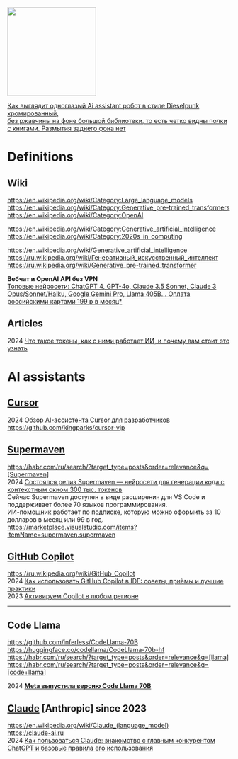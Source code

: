 <img src="https://github.com/ivgnk/DS-ML-DL-AI/blob/master/AI%20assistant/AI%20assistant%20%D1%80%D0%BE%D0%B1%D0%BE%D1%82%20(shedevrum_ai).jpg" width=200>                 

[Как выглядит одноглазый Ai assistant робот в стиле Dieselpunk хромированный,                                       
без ржавчины на фоне большой библиотеки, то есть четко видны полки с книгами. Размытия заднего фона нет](https://shedevrum.ai/text-to-image)             

# Definitions
## Wiki                 
https://en.wikipedia.org/wiki/Category:Large_language_models            
https://en.wikipedia.org/wiki/Category:Generative_pre-trained_transformers                       
https://en.wikipedia.org/wiki/Category:OpenAI

https://en.wikipedia.org/wiki/Category:Generative_artificial_intelligence                        
https://en.wikipedia.org/wiki/Category:2020s_in_computing                      

https://en.wikipedia.org/wiki/Generative_artificial_intelligence                     
https://ru.wikipedia.org/wiki/Генеративный_искусственный_интеллект                    
https://ru.wikipedia.org/wiki/Generative_pre-trained_transformer                         

**Вебчат и OpenAI API без VPN**                 
[Топовые нейросети: ChatGPT 4, GPT-4o, Claude 3.5 Sonnet, Claude 3 Opus/Sonnet/Haiku, Google Gemini Pro, Llama 405B...
Оплата российскими картами
199 р в месяц*](https://vsegpt.ru/)          

## Articles                         
2024 [Что такое токены, как с ними работает ИИ, и почему вам стоит это узнать](https://www.techinsider.ru/news/news-1635093-chto-takoe-tokeny-kak-s-nimi-rabotaet-ii-i-pochemu-vam-stoit-eto-uznat/)               
# AI assistants              
## [Cursor](https://www.cursor.com)                       
2024 [Обзор AI-ассистента Cursor для разработчиков](https://habr.com/ru/companies/otus/articles/844866/)             
https://github.com/kingparks/cursor-vip                

## [Supermaven](https://supermaven.com)                  
https://habr.com/ru/search/?target_type=posts&order=relevance&q=[Supermaven]                      
2024 [Состоялся релиз Supermaven — нейросети для генерации кода с контекстным окном 300 тыс. токенов](https://habr.com/ru/news/798297/)         
Сейчас Supermaven доступен в виде расширения для VS Code и поддерживает более 70 языков программирования.                   
ИИ-помощник работает по подписке, которую можно оформить за 10 долларов в месяц или 99 в год.               
https://marketplace.visualstudio.com/items?itemName=supermaven.supermaven

## [GitHub Copilot](https://github.com/features/copilot)                      
https://ru.wikipedia.org/wiki/GitHub_Copilot                          
2024 [Как использовать GitHub Copilot в IDE: советы, приёмы и лучшие практики](https://habr.com/ru/companies/otus/articles/815083/)            
2023 [Активируем Copilot в любом регионе](https://teletype.in/@marble_money/aktiviruem-copilot)          
- - - 

## Code Llama
https://github.com/inferless/CodeLlama-70B                  
https://huggingface.co/codellama/CodeLlama-70b-hf               
https://habr.com/ru/search/?target_type=posts&order=relevance&q=[llama]                         
https://habr.com/ru/search/?target_type=posts&order=relevance&q=[code+llama]                

2024 **[Meta выпустила версию Code Llama 70B](https://habr.com/ru/news/790590/)**                            

## [Claude](https://ru.wikipedia.org/wiki/Claude) [Anthropic] since 2023                    
https://en.wikipedia.org/wiki/Claude_(language_model)                  
https://claude-ai.ru                                           
2024 [Как пользоваться Claude: знакомство с главным конкурентом ChatGPT и базовые правила его использования](https://habr.com/ru/companies/bothub/articles/812659/)            
